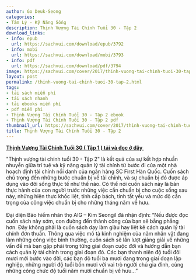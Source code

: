 ```yaml
---
author: Go Deuk-Seong
categories:
- Tâm Lý - Kỹ Năng Sống
description: Thịnh Vượng Tài Chính Tuổi 30 - Tập 2
download_links:
- info: epub
  url: https://sachvui.com/download/epub/3792
- info: mobi
  url: https://sachvui.com/download/mobi/3793
- info: pdf
  url: https://sachvui.com/download/pdf/3794
image: https://sachvui.com/cover/2017/thinh-vuong-tai-chinh-tuoi-30-tap-2.jpg
layout: post
permalink: /thinh-vuong-tai-chinh-tuoi-30-tap-2.html
tags:
- tải sách miễn phí
- tải sách nhanh
- tải ebooks miễn phí
- pdf miễn phí
- Thịnh Vượng Tài Chính Tuổi 30 - Tập 2 ebook
- Thịnh Vượng Tài Chính Tuổi 30 - Tập 2 pdf
thumbnail_url: https://sachvui.com/cover/2017/thinh-vuong-tai-chinh-tuoi-30-tap-2.jpg
title: Thịnh Vượng Tài Chính Tuổi 30 - Tập 2
---
```


 <div class="item-desc text-justify"> <p><a target="_blank" href="https://sachvui.com/ebook/thinh-vuong-tai-chinh-tuoi-30-tap-1-choi-pyong-hee-go-deuk-seong-jeong-seong.1950.html"><strong>Thịnh Vượng Tài Chính Tuổi 30 ( Tập 1 ) tải và đọc ở đây </strong></a></p><p>"Thịnh vượng tài chính tuổi 30 - Tập 2" là kết quả của sự kết hợp nhuần nhuyễn giữa trí tuệ và kỹ năng quản lý tài chính từ bước đi của một nhà hoạch định tài chính nổi danh của ngân hàng SC First Hàn Quốc. Cuốn sách chú trọng đến những bước chuẩn bị về tài chính, và sự chuẩn bị đó được áp dụng vào đời sống thực tế như thế nào. Có thể nói cuốn sách này là bản thực hành của con người trước những việc cần chuẩn bị cho cuộc sống sau này, những hiện thực khốc liệt, tính cấp bách, tính tất yếu và mức độ cẩn trọng của công việc chuẩn bị cho những tháng năm về hưu. <br><br>Đại diện Bảo hiểm nhân thọ AIG – Kim Seongil đã nhận định: “Nếu được đọc cuốn sách này sớm, con đường đến thành công của bạn sẽ bằng phẳng hơn. Đây không phải là cuốn sách dạy làm giàu hay liệt kê cách quản lý tài chính đơn thuần. Thông qua việc mô tả kinh nghiệm của năm nhân vật đang làm những công việc bình thường, cuốn sách sẽ lần lượt giảng giải về những vấn đề mà bạn gặp phải trong từng giai đoạn cuộc đời và hướng dẫn bạn cách quản lý tài chính trong giai đoạn đó. Các bạn thanh niên độ tuổi đôi mươi mới bước vào đời, các bạn độ tuổi ba mươi đang trong giai đoạn lập nghiệp, những người độ tuổi bốn mươi với vai trò người chủ gia đình, cùng những công chức độ tuổi năm mươi chuẩn bị về hưu…”</p> </div>
